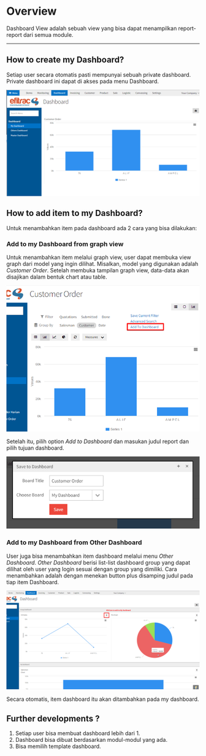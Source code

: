 # Overview
Dashboard View adalah sebuah view yang bisa dapat menampilkan report-report dari semua module.

---

## How to create my Dashboard?

Setiap user secara otomatis pasti mempunyai sebuah private dashboard. Private dashboard ini dapat di akses pada menu Dashboard.

![Menu Dashboard](img/menu-dashboard.png)

## How to add item to my Dashboard?

Untuk menambahkan item pada dashboard ada 2 cara yang bisa dilakukan:

### Add to my Dashboard from graph view

Untuk menambahkan item melalui graph view, user dapat membuka view graph dari model yang ingin dilihat.
Misalkan, model yang digunakan adalah *Customer Order*. Setelah membuka tampilan graph view, data-data akan disajikan dalam bentuk chart atau table.

![Add to Dashboard](img/add-to-dashboard.png)

Setelah itu, pilih option *Add to Dashboard* dan masukan judul report dan pilih tujuan dashboard.

![Save Dashboard](img/save-to-dashboard.png)

### Add to my Dashboard from Other Dashboard

User juga bisa menambahkan item dashboard melalui menu *Other Dashboard*.
*Other Dashboard* berisi list-list dashboard group yang dapat dilihat oleh user yang login sesuai dengan group yang dimiliki.
Cara menambahkan adalah dengan menekan button plus disamping judul pada tiap item Dashboard.

![Add to Dashboard](img/add-to-dashboard-other.png)

Secara otomatis, item dashboard itu akan ditambahkan pada my dashboard.

## Further developments ?

1. Setiap user bisa membuat dashboard lebih dari 1.
2. Dashboard bisa dibuat berdasarkan modul-modul yang ada.
3. Bisa memilih template dashboard.